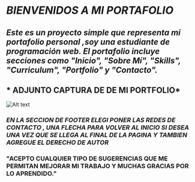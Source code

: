 # *BIENVENIDOS A MI PORTAFOLIO*


## *Este es un proyecto simple que representa mi portafolio personal ,soy una estudiante de programación web. El portafolio incluye secciones como "Inicio", "Sobre Mí", "Skills", "Curriculum", "Portfolio" y "Contacto".*

## * ADJUNTO CAPTURA DE  DE MI PORTFOLIO*

![Alt text](image.png)


### *EN LA SECCION DE FOOTER ELEGI PONER LAS REDES DE CONTACTO , UNA FLECHA PARA VOLVER AL INICIO SI DESEA UNA VEZ QUE SE LLEGA AL FINAL DE LA PAGINA Y TAMBIEN AGREGUE EL DERECHO DE AUTOR*

### "ACEPTO CUALQUIER TIPO DE SUGERENCIAS QUE ME PERMITAN MEJORAR MI TRABAJO Y MUCHAS GRACIAS POR LO APRENDIDO."



 
